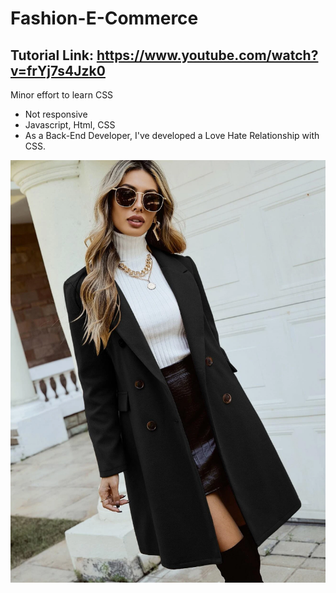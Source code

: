 # Fashion-E-Commerce
## Tutorial Link: https://www.youtube.com/watch?v=frYj7s4Jzk0
Minor effort to learn CSS
- Not responsive
- Javascript, Html, CSS
- As a Back-End Developer, I've developed a Love Hate Relationship with CSS.


![alt text](https://github.com/ahmedhassantariq/fashion-e-commerce/blob/main/images/cloth-1.png)

